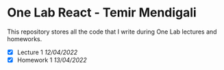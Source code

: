 # One Lab React - Temir Mendigali

This repository stores all the code that I write during One Lab lectures and homeworks.

- [x] Lecture 1 *12/04/2022*
- [x] Homework 1 *13/04/2022*
